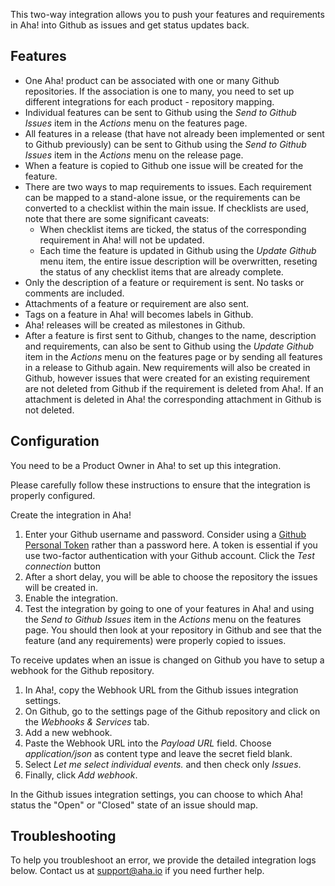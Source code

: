 This two-way integration allows you to push your features and requirements in Aha! into Github as issues and get status updates back.

## Features

* One Aha! product can be associated with one or many Github repositories. If the association is one to many, you need to set up different integrations for each product - repository mapping.
* Individual features can be sent to Github using the _Send to Github Issues_ item in the _Actions_ menu on the features page.
* All features in a release (that have not already been implemented or sent to Github previously) can be sent to Github using the _Send to Github Issues_ item in the _Actions_ menu on the release page.
* When a feature is copied to Github one issue will be created for the feature.
* There are two ways to map requirements to issues. Each requirement can be mapped to a stand-alone issue, or the requirements can be converted to a checklist within the main issue. If checklists are used, note that there are some significant caveats:
  * When checklist items are ticked, the status of the corresponding requirement in Aha! will not be updated.
  * Each time the feature is updated in Github using the _Update Github_ menu item, the entire issue description will be overwritten, reseting the status of any checklist items that are already complete.
* Only the description of a feature or requirement is sent. No tasks or comments are included. 
* Attachments of a feature or requirement are also sent.
* Tags on a feature in Aha! will becomes labels in Github.
* Aha! releases will be created as milestones in Github.
* After a feature is first sent to Github, changes to the name, description and requirements, can also be sent to Github using the _Update Github_ item in the _Actions_ menu on the features page or by sending all features in a release to Github again. New requirements will also be created in Github, however issues that were created for an existing requirement are not deleted from Github if the requirement is deleted from Aha!. If an attachment is deleted in Aha! the corresponding attachment in Github is not deleted. 


## Configuration

You need to be a Product Owner in Aha! to set up this integration.

Please carefully follow these instructions to ensure that the integration is properly configured.

Create the integration in Aha!

1. Enter your Github username and password. Consider using a [Github Personal Token](https://help.github.com/articles/creating-an-access-token-for-command-line-use) rather than a password here. A token is essential if you use two-factor authentication with your Github account. Click the _Test connection_ button
2. After a short delay, you will be able to choose the repository the issues will be created in.
3. Enable the integration.
4. Test the integration by going to one of your features in Aha! and using the _Send to Github Issues_ item in the _Actions_ menu on the features page. You should then look at your repository in Github and see that the feature (and any requirements) were properly copied to issues. 

To receive updates when an issue is changed on Github you have to setup a webhook for the Github repository.

1. In Aha!, copy the Webhook URL from the Github issues integration settings.
2. On Github, go to the settings page of the Github repository and click on the _Webhooks & Services_ tab.
3. Add a new webhook.
4. Paste the Webhook URL into the _Payload URL_ field. Choose _application/json_ as content type and leave the secret field blank.
5. Select _Let me select individual events._ and then check only _Issues_.
6. Finally, click _Add webhook_.

In the Github issues integration settings, you can choose to which Aha! status the "Open" or "Closed" state of an issue should map.

## Troubleshooting

To help you troubleshoot an error, we provide the detailed integration logs below. Contact us at support@aha.io if you need further help.
